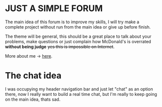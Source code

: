 # JUST A SIMPLE FORUM

The main idea of this forum is to improve my skills, I will try make a complete project without run from the main idea or give up before finish.

The theme will be general, this should be a great place to talk about your problems, make questions or just complain how McDonald's is overrated **without being judge** ~~yes this is impossible on Internet~~.



More about me -> [here](https://www.youtube.com/watch?v=dQw4w9WgXcQ).

# The chat idea

I was occupying my header navigation bar and just let "chat" as an option there, now I really want to build a real time chat, but I'm really to keep going on the main idea, thats sad. 